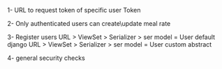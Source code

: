 1- URL to request token of specific user 
    Token 

2- Only authenticated users can create\update meal rate

3- Register users
    URL > ViewSet > Serializer > ser model = User default django 
    URL > ViewSet > Serializer > ser model = User custom abstract

4- general security checks 
